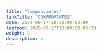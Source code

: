 ```yaml
---
title: "Comprovantes"
linkTitle: "COMPROVANTES"
date: 2020-09-17T18:00:00-03:00
lastmod: 2020-09-17T18:00:00-03:00
weight: 8
description: >
---
```


